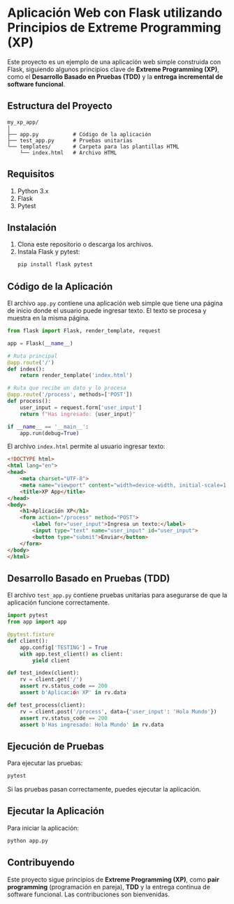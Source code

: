 
# Aplicación Web con Flask utilizando Principios de Extreme Programming (XP)

Este proyecto es un ejemplo de una aplicación web simple construida con Flask, siguiendo algunos principios clave de **Extreme Programming (XP)**, como el **Desarrollo Basado en Pruebas (TDD)** y la **entrega incremental de software funcional**.

## Estructura del Proyecto

```
my_xp_app/
│
├── app.py           # Código de la aplicación
├── test_app.py      # Pruebas unitarias
└── templates/       # Carpeta para las plantillas HTML
    └── index.html   # Archivo HTML
```

## Requisitos

1. Python 3.x
2. Flask
3. Pytest

## Instalación

1. Clona este repositorio o descarga los archivos.
2. Instala Flask y pytest:
   ```bash
   pip install flask pytest
   ```

## Código de la Aplicación

El archivo `app.py` contiene una aplicación web simple que tiene una página de inicio donde el usuario puede ingresar texto. El texto se procesa y muestra en la misma página.

```python
from flask import Flask, render_template, request

app = Flask(__name__)

# Ruta principal
@app.route('/')
def index():
    return render_template('index.html')

# Ruta que recibe un dato y lo procesa
@app.route('/process', methods=['POST'])
def process():
    user_input = request.form['user_input']
    return f"Has ingresado: {user_input}"

if __name__ == '__main__':
    app.run(debug=True)
```

El archivo `index.html` permite al usuario ingresar texto:

```html
<!DOCTYPE html>
<html lang="en">
<head>
    <meta charset="UTF-8">
    <meta name="viewport" content="width=device-width, initial-scale=1.0">
    <title>XP App</title>
</head>
<body>
    <h1>Aplicación XP</h1>
    <form action="/process" method="POST">
        <label for="user_input">Ingresa un texto:</label>
        <input type="text" name="user_input" id="user_input">
        <button type="submit">Enviar</button>
    </form>
</body>
</html>
```

## Desarrollo Basado en Pruebas (TDD)

El archivo `test_app.py` contiene pruebas unitarias para asegurarse de que la aplicación funcione correctamente.

```python
import pytest
from app import app

@pytest.fixture
def client():
    app.config['TESTING'] = True
    with app.test_client() as client:
        yield client

def test_index(client):
    rv = client.get('/')
    assert rv.status_code == 200
    assert b'Aplicación XP' in rv.data

def test_process(client):
    rv = client.post('/process', data={'user_input': 'Hola Mundo'})
    assert rv.status_code == 200
    assert b'Has ingresado: Hola Mundo' in rv.data
```

## Ejecución de Pruebas

Para ejecutar las pruebas:

```bash
pytest
```

Si las pruebas pasan correctamente, puedes ejecutar la aplicación.

## Ejecutar la Aplicación

Para iniciar la aplicación:

```bash
python app.py
```

## Contribuyendo

Este proyecto sigue principios de **Extreme Programming (XP)**, como **pair programming** (programación en pareja), **TDD** y la entrega continua de software funcional. Las contribuciones son bienvenidas.

